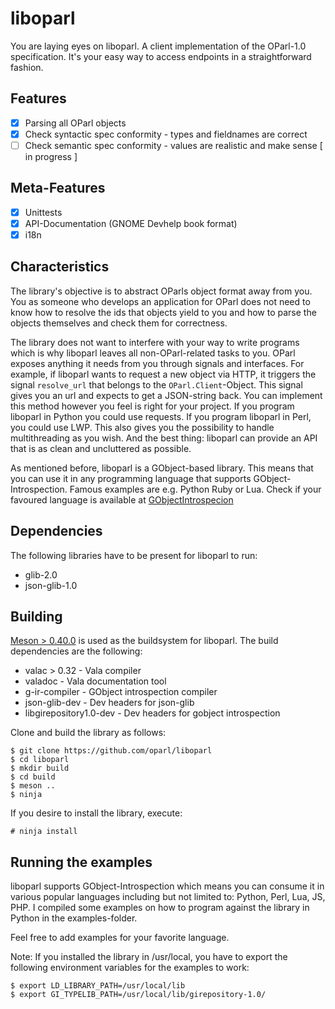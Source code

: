 liboparl
========

You are laying eyes on liboparl. A client implementation of the OParl-1.0 specification.
It's your easy way to access endpoints in a straightforward fashion.

Features
--------

  * [x] Parsing all OParl objects
  * [x] Check syntactic spec conformity - types and fieldnames are correct
  * [ ] Check semantic spec conformity - values are realistic and make sense [ in progress ]

Meta-Features
-------------

  * [x] Unittests
  * [x] API-Documentation (GNOME Devhelp book format)
  * [x] i18n

Characteristics
---------------

The library's objective is to abstract OParls object format away from you. You as someone
who develops an application for OParl does not need to know how to resolve the ids that
objects yield to you and how to parse the objects themselves and check them for correctness.

The library does not want to interfere with your way to write programs which is why liboparl
leaves all non-OParl-related tasks to you. OParl exposes anything it needs from you through
signals and interfaces. For example, if liboparl wants to request a new object via HTTP, it
triggers the signal ```resolve_url``` that belongs to the ```OParl.Client```-Object. This
signal gives you an url and expects to get a JSON-string back. You can implement this method
however you feel is right for your project. If you program liboparl in Python you could use
requests. If you program liboparl in Perl, you could use LWP. This also gives you the
possibility to handle multithreading as you wish. And the best thing: liboparl can provide
an API that is as clean and uncluttered as possible.

As mentioned before, liboparl is a GObject-based library. This means that you can use it in
any programming language that supports GObject-Introspection. Famous examples are e.g. Python
Ruby or Lua. Check if your favoured language is available at 
[GObjectIntrospecion](https://wiki.gnome.org/action/show/Projects/GObjectIntrospection/Users)

Dependencies
------------

The following libraries have to be present for liboparl to run:

  * glib-2.0
  * json-glib-1.0

Building
--------

[Meson > 0.40.0](http://mesonbuild.com) is used as the buildsystem for liboparl. The build dependencies
are the following:

  * valac > 0.32 - Vala compiler
  * valadoc - Vala documentation tool
  * g-ir-compiler - GObject introspection compiler
  * json-glib-dev - Dev headers for json-glib
  * libgirepository1.0-dev - Dev headers for gobject introspection

Clone and build the library as follows:

```
$ git clone https://github.com/oparl/liboparl
$ cd liboparl
$ mkdir build
$ cd build
$ meson ..
$ ninja
```

If you desire to install the library, execute:

```
# ninja install
```

Running the examples
--------

liboparl supports GObject-Introspection which means you can consume it in various
popular languages including but not limited to: Python, Perl, Lua, JS, PHP.
I compiled some examples on how to program against the library in Python in the examples-folder.

Feel free to add examples for your favorite language.

Note: If you installed the library in /usr/local, you have to export the following
environment variables for the examples to work:

```
$ export LD_LIBRARY_PATH=/usr/local/lib 
$ export GI_TYPELIB_PATH=/usr/local/lib/girepository-1.0/
```
